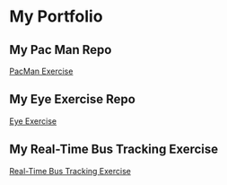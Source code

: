# My Portfolio
## My Pac Man Repo

<a href="https://masteroraclesentinel.github.io/PacMan_along-with-_Week-4/">PacMan Exercise</a>

## My Eye Exercise Repo

<a href="https://github.com/MasterOracleSentinel/Week_08--Styles-and-Bootstrap/tree/main/EyeMovementExercise">Eye Exercise</a>

## My Real-Time Bus Tracking Exercise

<a href="https://github.com/MasterOracleSentinel/Week_09--Asynchronous-Code/tree/main/Working%20With%20The%20DOM%20To%20Add%20Animation%20To%20Maps">Real-Time Bus Tracking Exercise</a>

